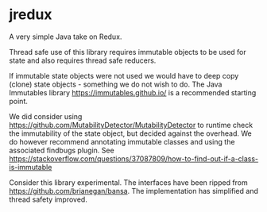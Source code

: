 # jredux

A very simple Java take on Redux.

Thread safe use of this library requires immutable objects to be used for state and also requires thread safe reducers.

If immutable state objects were not used we would have to deep copy (clone) state objects - something we do not wish to
do.  The Java Immutables library https://immutables.github.io/ is a recommended starting point.

We did consider using https://github.com/MutabilityDetector/MutabilityDetector to runtime check the immutability
of the state object, but decided against the overhead.  We do however recommend annotating immutable classes and
using the associated findbugs plugin.  See https://stackoverflow.com/questions/37087809/how-to-find-out-if-a-class-is-immutable

Consider this library experimental.  The interfaces have been ripped from https://github.com/brianegan/bansa.  The
implementation has simplified and thread safety improved.
